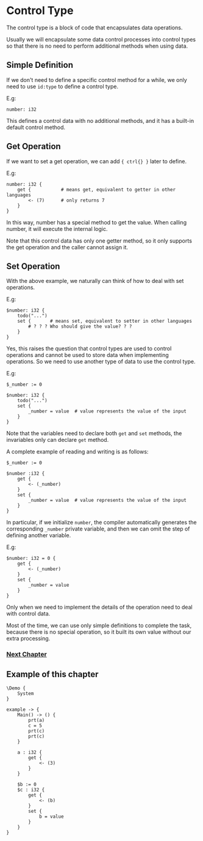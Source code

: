 # Control Type
The control type is a block of code that encapsulates data operations.

Usually we will encapsulate some data control processes into control types so that there is no need to perform additional methods when using data.

## Simple Definition
If we don't need to define a specific control method for a while, we only need to use `id:type` to define a control type.

E.g:
```
number: i32
```
This defines a control data with no additional methods, and it has a built-in default control method.

## Get Operation
If we want to set a get operation, we can add `{ ctrl{} }` later to define.

E.g:
```
number: i32 {
    get {           # means get, equivalent to getter in other languages
        <- (7)      # only returns 7
    }
}
```
In this way, number has a special method to get the value. When calling number, it will execute the internal logic.

Note that this control data has only one getter method, so it only supports the get operation and the caller cannot assign it.
## Set Operation
With the above example, we naturally can think of how to deal with set operations.

E.g:
```
$number: i32 {
    todo("...")
    set {       # means set, equivalent to setter in other languages
        # ? ? ? Who should give the value? ? ?
    }
}
```
Yes, this raises the question that control types are used to control operations and cannot be used to store data when implementing operations.
So we need to use another type of data to use the control type.

E.g:
```
$_number := 0

$number: i32 {
    todo("...")
    set {
        _number = value  # value represents the value of the input
    }
}
```

Note that the variables need to declare both `get` and `set` methods, the invariables only can declare `get` method.

A complete example of reading and writing is as follows:
```
$_number := 0

$number :i32 {
    get {
        <- (_number)
    }
    set {
        _number = value  # value represents the value of the input
    }
}
```

In particular, if we initialize `number`, the compiler automatically generates the corresponding `_number` private variable, and then we can omit the step of defining another variable.

E.g:
```
$number: i32 = 0 {
    get {
        <- (_number)
    }
    set {
        _number = value 
    }
}
```

Only when we need to implement the details of the operation need to deal with control data.

Most of the time, we can use only simple definitions to complete the task, because there is no special operation, so it built its own value without our extra processing.

### [Next Chapter](protocol-type.md)

## Example of this chapter
```
\Demo {
    System
}

example -> {
    Main() -> () {
        prt(a)
        c = 5
        prt(c)
        prt(c)
    }

    a : i32 {
        get { 
            <- (3) 
        }
    }

    $b := 0
    $c : i32 {
        get { 
            <- (b) 
        }
        set { 
            b = value 
        }
    }
}
```
